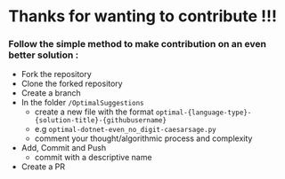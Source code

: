 # Thanks for wanting to contribute !!!




### Follow the simple method to make contribution on an even better solution :

- Fork the repository
- Clone the forked repository
- Create a branch
- In the folder `/OptimalSuggestions`
  - create a new file with the format `optimal-{language-type}-{solution-title}-{githubusername}`
  - e.g `optimal-dotnet-even_no_digit-caesarsage.py`
  - comment your thought/algorithmic process and complexity
- Add, Commit and Push
  - commit with a descriptive name
- Create a PR